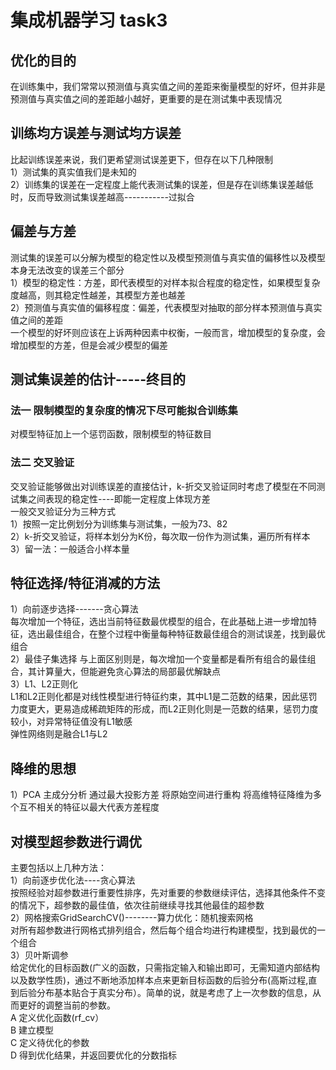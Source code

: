 # 集成机器学习 task3
## 优化的目的
在训练集中，我们常常以预测值与真实值之间的差距来衡量模型的好坏，但并非是预测值与真实值之间的差距越小越好，更重要的是在测试集中表现情况
## 训练均方误差与测试均方误差
比起训练误差来说，我们更希望测试误差更下，但存在以下几种限制   
1）测试集的真实值我们是未知的    
2）训练集的误差在一定程度上能代表测试集的误差，但是存在训练集误差越低时，反而导致测试集误差越高-----------过拟合   
## 偏差与方差
测试集的误差可以分解为模型的稳定性以及模型预测值与真实值的偏移性以及模型本身无法改变的误差三个部分      
1）模型的稳定性：方差，即代表模型的对样本拟合程度的稳定性，如果模型复杂度越高，则其稳定性越差，其模型方差也越差   
2）预测值与真实值的偏移程度：偏差，代表模型对抽取的部分样本预测值与真实值之间的差距      
一个模型的好坏则应该在上诉两种因素中权衡，一般而言，增加模型的复杂度，会增加模型的方差，但是会减少模型的偏差     
## 测试集误差的估计-----终目的
### 法一 限制模型的复杂度的情况下尽可能拟合训练集
对模型特征加上一个惩罚函数，限制模型的特征数目
### 法二 交叉验证
交叉验证能够做出对训练误差的直接估计，k-折交叉验证同时考虑了模型在不同测试集之间表现的稳定性----即能一定程度上体现方差  
一般交叉验证分为三种方式    
1）按照一定比例划分为训练集与测试集，一般为73、82   
2）k-折交叉验证，将样本划分为K份，每次取一份作为测试集，遍历所有样本   
3）留一法：一般适合小样本量   
## 特征选择/特征消减的方法  
1）向前逐步选择-------贪心算法   
每次增加一个特征，选出当前特征数最优模型的组合，在此基础上进一步增加特征，选出最佳组合，在整个过程中衡量每种特征数最佳组合的测试误差，找到最优组合  
2）最佳子集选择
与上面区别则是，每次增加一个变量都是看所有组合的最佳组合，其计算量大，但能避免贪心算法的局部最优解缺点  
3）L1、L2正则化  
L1和L2正则化都是对线性模型进行特征约束，其中L1是二范数的结果，因此惩罚力度更大，更易造成稀疏矩阵的形成，而L2正则化则是一范数的结果，惩罚力度较小，对异常特征值没有L1敏感   
弹性网络则是融合L1与L2  

## 降维的思想
1）PCA 主成分分析
通过最大投影方差 将原始空间进行重构
将高维特征降维为多个互不相关的特征以最大代表方差程度

## 对模型超参数进行调优
主要包括以上几种方法：   
1）向前逐步优化法----贪心算法     
按照经验对超参数进行重要性排序，先对重要的参数继续评估，选择其他条件不变的情况下，超参数的最佳值，依次往前继续寻找其他最佳的超参数  
2）网格搜索GridSearchCV()--------算力优化：随机搜索网格    
对所有超参数进行网格式排列组合，然后每个组合均进行构建模型，找到最优的一个组合   
3）贝叶斯调参  
给定优化的目标函数(广义的函数，只需指定输入和输出即可，无需知道内部结构以及数学性质)，通过不断地添加样本点来更新目标函数的后验分布(高斯过程,直到后验分布基本贴合于真实分布）。简单的说，就是考虑了上一次参数的信息，从而更好的调整当前的参数。    
A 定义优化函数(rf_cv）   
B 建立模型   
C 定义待优化的参数   
D 得到优化结果，并返回要优化的分数指标   

